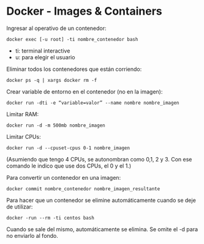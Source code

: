 # Docker - Images & Containers

Ingresar al operativo de un contenedor:

`docker exec [-u root] -ti nombre_contenedor bash`

- ti: terminal interactive
- u: para elegir el usuario

Eliminar todos los contenedores que están corriendo:

`docker ps -q | xargs docker rm -f`

Crear variable de entorno en el contenedor (no en la imagen):

`docker run -dti -e “variable=valor” --name nombre nombre_imagen`
 
Limitar RAM:

`docker run -d -m 500mb nombre_imagen`

Limitar CPUs:

`docker run -d --cpuset-cpus 0-1 nombre_imagen`

(Asumiendo que tengo 4 CPUs, se autonombran como 0,1, 2 y 3. Con ese comando le indico que use dos CPUs, el 0 y el 1.)

Para convertir un contenedor en una imagen:

`docker commit nombre_contenedor nombre_imagen_resultante`

Para hacer que un contenedor se elimine automáticamente cuando se deje de utilizar:

`docker -run --rm -ti centos bash`

Cuando se sale del mismo, automáticamente se elimina. Se omite el -d para no enviarlo al fondo.

